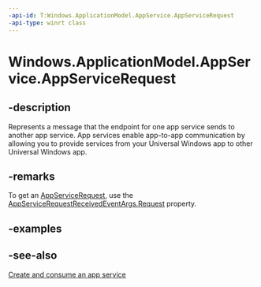 ```yaml
---
-api-id: T:Windows.ApplicationModel.AppService.AppServiceRequest
-api-type: winrt class
---
```


<!-- Class syntax.
public class AppServiceRequest : Windows.ApplicationModel.AppService.IAppServiceRequest
-->

# Windows.ApplicationModel.AppService.AppServiceRequest

## -description
Represents a message that the endpoint for one app service sends to another app service. App services enable app-to-app communication by allowing you to provide services from your Universal Windows app to other Universal Windows app.

## -remarks
To get an [AppServiceRequest](appservicerequest.md), use the [AppServiceRequestReceivedEventArgs.Request](appservicerequestreceivedeventargs_request.md) property.

## -examples

## -see-also
[Create and consume an app service](https://msdn.microsoft.com/windows/uwp/launch-resume/how-to-create-and-consume-an-app-service)
